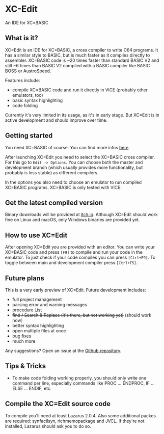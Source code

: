 # XC-Edit
An IDE for XC=BASIC

## What is it?
XC=Edit is an IDE for XC=BASIC, a cross compiler to write C64 programs. It has a similar style to BASIC, but is much faster as it compiles directly to assembler. XC=BASIC code is ~20 times faster than standard BASIC V2 and still ~6 times than BASIC V2 compiled with a BASIC compiler like BASIC BOSS or AustroSpeed.

Features include:
* compile XC=BASIC code and run it directly in VICE (probably other emulators, too)
* basic syntax highlighting
* code folding

Currently it's very limited in its usage, as it's in early stage. But XC=Edit is in active development and should improve over time.

## Getting started
You need XC=BASIC of course. You can find more infos [here](https://xc-basic.net/).

After launching XC=Edit you need to select the XC=BASIC cross compiler. For this go to `Edit -> Options`. You can choose both the master and development branch (which usually provides more functionality, but probably is less stable) as different compilers. 

In the options you also need to choose an emulator to run compiled XC=BASIC programs. XC=BASIC is only tested with VICE.

## Get the latest compiled version
Binary downloads will be provided at [itch.io](https://hamrath.itch.io/xcedit). Although XC=Edit should work fine on Linux and macOS, only Windows binaries are provided yet.

## How to use XC=Edit
After opening XC=Edit you are provided with an editor. You can write your XC=BASIC code and press `[F9]` to compile and run your code in the emulator. To just check if your code compiles you can press `[Ctrl+F9]`. To toggle between main and development compiler press `[Ctrl+F5]`.

## Future plans
This is a very early preview of XC=Edit. Future development includes:

* full project management
* parsing error and warning messages
* procedure List
* ~~find / Search & Replace (it's there, but not working yet)~~ (should work now)
* better syntax highlighting
* open multiple files at once
* bug fixes
* much more

Any suggestions? Open an issue at the [Github repository](https://github.com/oliverhermanni/XC-Edit).

## Tips & Tricks
* To make code folding working properly, you should only write one command per line, especially commands like PROC ... ENDPROC, IF ... ELSE ... ENDIF, etc. 

## Compile the XC=Edit source code
To compile you'll need at least Lazarus 2.0.4. Also some additional packes are required: synfacilsyn, richmemopackage and JVCL. If they're not installed, Lazarus should ask you to do so.

